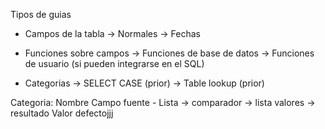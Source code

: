 Tipos de guias

* Campos de la tabla
     -> Normales
     -> Fechas
     
* Funciones sobre campos
    -> Funciones de base de datos
    -> Funciones de usuario (si pueden integrarse en el SQL)
    
* Categorias
    -> SELECT CASE  (prior)
    -> Table lookup (prior)
    
    
Categoria:
    Nombre
    Campo fuente
    - Lista
        -> comparador
        -> lista valores
        -> resultado
    Valor defectojjj
